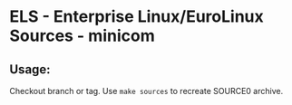 # ELS - Enterprise Linux/EuroLinux Sources - minicom
 
## Usage:
  Checkout branch or tag. Use `make sources` to recreate  SOURCE0 archive.
